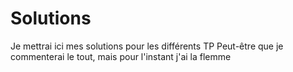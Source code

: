 # Solutions
Je mettrai ici mes solutions pour les différents TP
Peut-être que je commenterai le tout, mais pour l'instant j'ai la flemme
